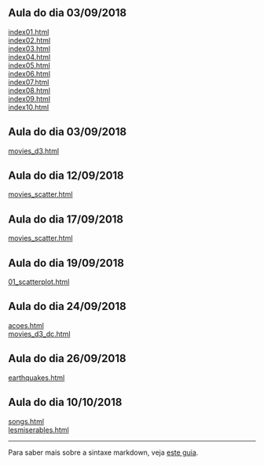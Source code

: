 ## Aula do dia 03/09/2018

[index01.html](basic/index01.html)<br>
[index02.html](basic/index02.html)<br>
[index03.html](basic/index03.html)<br>
[index04.html](basic/index04.html)<br>
[index05.html](basic/index05.html)<br>
[index06.html](basic/index06.html)<br>
[index07.html](basic/index07.html)<br>
[index08.html](basic/index08.html)<br>
[index09.html](basic/index09.html)<br>
[index10.html](basic/index10.html)<br>

## Aula do dia 03/09/2018

[movies_d3.html](d3_intro/movies_d3.html)<br>

## Aula do dia 12/09/2018

[movies_scatter.html](d3_scale/movies_scatter.html)<br>

## Aula do dia 17/09/2018

[movies_scatter.html](d3_scale/movies_scatter.html)<br>

## Aula do dia 19/09/2018

[01_scatterplot.html](d3_update/01_scatterplot.html)<br>

## Aula do dia 24/09/2018

[acoes.html](d3_crossfilter/acoes.html)<br>
[movies_d3_dc.html](d3_crossfilter/movies_d3_dc.html)<br>

## Aula do dia 26/09/2018

[earthquakes.html](d3_crossfilter_2/earthquakes.html)<br>


## Aula do dia 10/10/2018

[songs.html](d3_networks_trees/songs.html)<br>
[lesmiserables.html](d3_networks_trees/lesmiserables.html)<br>

---

Para saber mais sobre a sintaxe markdown, veja [este guia](https://guides.github.com/features/mastering-markdown/).
